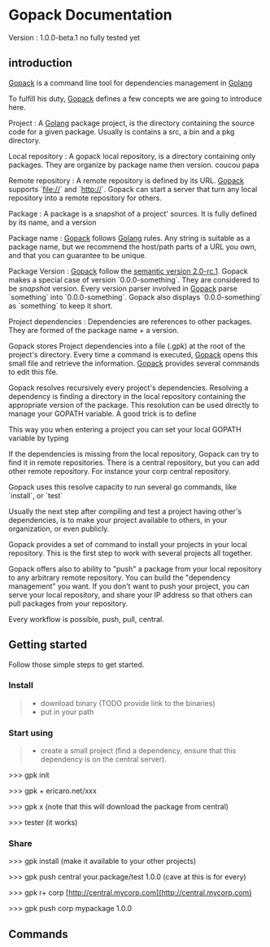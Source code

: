 Gopack Documentation
====================

Version
:   1.0.0-beta.1  no fully tested yet

introduction
------------

[Gopack](http://gpk.ericaro.net) is a command line tool for dependencies
management in [Golang](http://golang.org)

To fulfill his duty, [Gopack](http://gpk.ericaro.net) defines a few
concepts we are going to introduce here.

Project
:   A [Golang](http://golang.org) package project, is the directory
    containing the source code for a given package. Usually is contains
    a src, a bin and a pkg directory.

Local repository
:   A gopack local repository, is a directory containing only packages.
    They are organize by package name then version. coucou papa

Remote repository
:   A remote repository is defined by its URL.
    [Gopack](http://gpk.ericaro.net) supports \`[file://](file://)\` and
    \`[http://](http://)\`. Gopack can start a server that turn any
    local repository into a remote repository for others.

Package
:   A package is a snapshot of a project' sources. It is fully defined
    by its name, and a version

Package name
:   [Gopack](http://gpk.ericaro.net) follows [Golang](http://golang.org)
    rules. Any string is suitable as a package name, but we recommend
    the host/path parts of a URL you own, and that you can guarantee to
    be unique.

Package Version
:   [Gopack](http://gpk.ericaro.net) follow the [semantic version
    2.0-rc.1](Semver_). Gopack makes a special case of version
    \`0.0.0-something\`. They are considered to be *snapshot* version.
    Every version parser involved in [Gopack](http://gpk.ericaro.net)
    parse \`something\` into \`0.0.0-something\`. Gopack also displays
    \`0.0.0-something\` as \`something\` to keep it short.

Project dependencies
:   Dependencies are references to other packages. They are formed of
    the package name + a version.

Gopack stores Project dependencies into a file (.gpk) at the root of the
project's directory. Every time a command is executed,
[Gopack](http://gpk.ericaro.net) opens this small file and retrieve the
information. [Gopack](http://gpk.ericaro.net) provides several commands
to edit this file.

Gopack resolves recursively every project's dependencies. Resolving a
dependency is finding a directory in the local repository containing the
appropriate version of the package. This resolution can be used directly
to manage your GOPATH variable. A good trick is to define

This way you when entering a project you can set your local GOPATH
variable by typing

If the dependencies is missing from the local repository, Gopack can try
to find it in remote repositories. There is a central repository, but
you can add other remote repository. For instance your corp central
repository.

Gopack uses this resolve capacity to run several go commands, like
\`install\`, or \`test\`

Usually the next step after compiling and test a project having other's
dependencies, is to make your project available to others, in your
organization, or even publicly.

Gopack provides a set of command to install your projects in your local
repository. This is the first step to work with several projects all
together.

Gopack offers also to ability to "push" a package from your local
repository to any arbitrary remote repository. You can build the
"dependency management" you want. If you don't want to push your
project, you can serve your local repository, and share your IP address
so that others can pull packages from your repository.

Every workflow is possible, push, pull, central.

Getting started
---------------

Follow those simple steps to get started.

### Install

> -   download binary (TODO provide link to the binaries)
> -   put in your path

### Start using

> -   create a small project (find a dependency, ensure that this
>     dependency is on the central server).

\>\>\> gpk init

\>\>\> gpk + ericaro.net/xxx

\>\>\> gpk x (note that this will download the package from central)

\>\>\> tester (it works)

### Share

\>\>\> gpk install (make it available to your other projects)

\>\>\> gpk push central your.package/test 1.0.0 (cave at this is for
every)

\>\>\> gpk r+ corp
[http://central.mycorp.com](http://central.mycorp.com)

\>\>\> gpk push corp mypackage 1.0.0

Commands
--------
